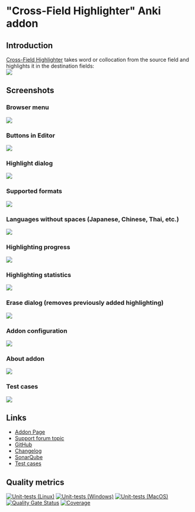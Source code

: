 # "Cross-Field Highlighter" Anki addon

<!--TOC-->

## Introduction

[Cross-Field Highlighter](https://ankiweb.net/shared/info/1312127886) takes word or collocation from the source field
and highlights it in the destination fields:  
![](https://raw.githubusercontent.com/Aleks-Ya/cross-field-highlighter-anki-addon/master/docs/images/short-description-3.png)

## Screenshots

### Browser menu

![](https://raw.githubusercontent.com/Aleks-Ya/cross-field-highlighter-anki-addon/master/docs/images/browser-menu.png)

### Buttons in Editor

![](https://raw.githubusercontent.com/Aleks-Ya/cross-field-highlighter-anki-addon/master/docs/images/editor-buttons.png)

### Highlight dialog

![](https://raw.githubusercontent.com/Aleks-Ya/cross-field-highlighter-anki-addon/master/docs/images/dialog-highlight.png)

### Supported formats

![](https://raw.githubusercontent.com/Aleks-Ya/cross-field-highlighter-anki-addon/master/docs/images/formats.png)

### Languages without spaces (Japanese, Chinese, Thai, etc.)

![](https://raw.githubusercontent.com/Aleks-Ya/cross-field-highlighter-anki-addon/master/docs/images/furigana.png)

### Highlighting progress

![](https://raw.githubusercontent.com/Aleks-Ya/cross-field-highlighter-anki-addon/master/docs/images/progress-highlight.png)

### Highlighting statistics

![](https://raw.githubusercontent.com/Aleks-Ya/cross-field-highlighter-anki-addon/master/docs/images/statistics-highlight.png)

### Erase dialog (removes previously added highlighting)

![](https://raw.githubusercontent.com/Aleks-Ya/cross-field-highlighter-anki-addon/master/docs/images/dialog-erase.png)

### Addon configuration

![](https://raw.githubusercontent.com/Aleks-Ya/cross-field-highlighter-anki-addon/master/docs/images/addon-configuration-open.png)

### About addon

![](https://raw.githubusercontent.com/Aleks-Ya/cross-field-highlighter-anki-addon/master/docs/images/about-dialog-open.png)

### Test cases

![](https://raw.githubusercontent.com/Aleks-Ya/cross-field-highlighter-anki-addon/master/docs/images/test-cases-open.png)

## Links

- [Addon Page](https://ankiweb.net/shared/info/1312127886)
- [Support forum topic](https://forums.ankiweb.net/t/cross-field-highlighter-addon-support-page/52592)
- [GitHub](https://github.com/Aleks-Ya/cross-field-highlighter-anki-addon)
- [Changelog](https://github.com/Aleks-Ya/cross-field-highlighter-anki-addon/blob/master/CHANGELOG.md)
- [SonarQube](https://sonarcloud.io/project/overview?id=Aleks-Ya_cross-field-highlighter-anki-addon)
- [Test cases](https://github.com/Aleks-Ya/cross-field-highlighter-anki-addon/blob/master/docs/cases.md)

## Quality metrics

[![Unit-tests (Linux)](https://github.com/Aleks-Ya/cross-field-highlighter-anki-addon/actions/workflows/unit-tests-linux.yml/badge.svg)](https://github.com/Aleks-Ya/cross-field-highlighter-anki-addon/actions/workflows/unit-tests-linux.yml)
[![Unit-tests (Windows)](https://github.com/Aleks-Ya/cross-field-highlighter-anki-addon/actions/workflows/unit-tests-windows.yml/badge.svg)](https://github.com/Aleks-Ya/cross-field-highlighter-anki-addon/actions/workflows/unit-tests-windows.yml)
[![Unit-tests (MacOS)](https://github.com/Aleks-Ya/cross-field-highlighter-anki-addon/actions/workflows/unit-tests-mac.yml/badge.svg)](https://github.com/Aleks-Ya/cross-field-highlighter-anki-addon/actions/workflows/unit-tests-mac.yml)
[![Quality Gate Status](https://sonarcloud.io/api/project_badges/measure?project=Aleks-Ya_cross-field-highlighter-anki-addon&metric=alert_status)](https://sonarcloud.io/summary/new_code?id=Aleks-Ya_cross-field-highlighter-anki-addon)
[![Coverage](https://sonarcloud.io/api/project_badges/measure?project=Aleks-Ya_cross-field-highlighter-anki-addon&metric=coverage)](https://sonarcloud.io/summary/new_code?id=Aleks-Ya_cross-field-highlighter-anki-addon)
